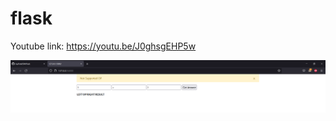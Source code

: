 # flask

Youtube link: https://youtu.be/J0ghsgEHP5w

![alt text](https://github.com/JayPatel504/flask/blob/main/Capture.PNG?raw=true)
